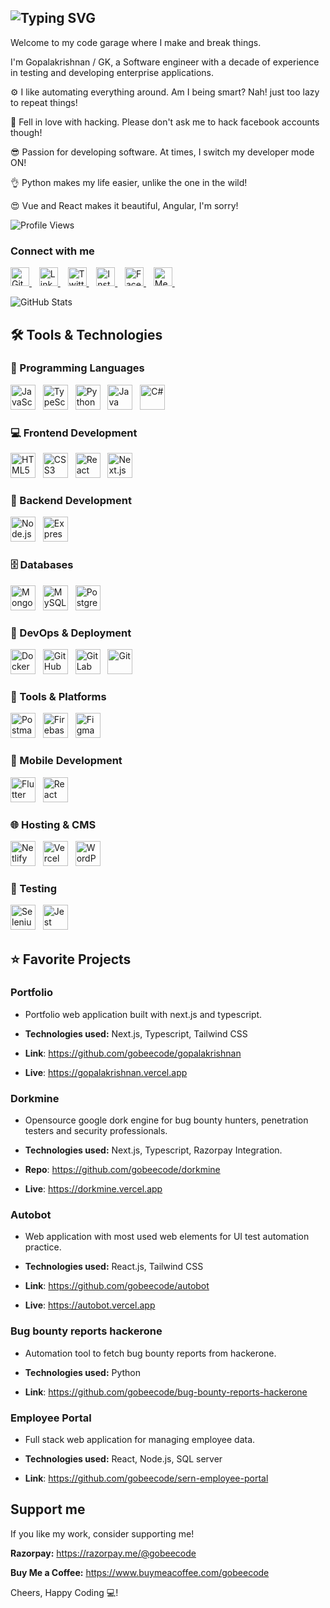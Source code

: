 
## ![Typing SVG](https://readme-typing-svg.demolab.com?font=Roboto&weight=500&size=30&duration=2000&pause=1000&color=F85C4D&center=false&vCenter=true&random=true&width=500&height=50&lines=Developer+%F0%9F%92%BB+;Automation+Tester+%F0%9F%94%8E+;Bug+Bounty+Hunter+%F0%9F%90%9E+;Open+Source+Enthusiast+%F0%9F%98%89+)

Welcome to my code garage where I make and break things.

I'm Gopalakrishnan / GK, a Software engineer with a decade of experience in testing and developing enterprise
applications.

⚙️ I like automating everything around. Am I being smart? Nah! just too lazy to repeat things!

🥰 Fell in love with hacking. Please don't ask me to hack facebook accounts though!

😎 Passion for developing software. At times, I switch my developer mode ON!

👌 Python makes my life easier, unlike the one in the wild!

😍 Vue and React makes it beautiful, Angular, I'm sorry!

![Profile Views](https://komarev.com/ghpvc/?username=gobeecode&style=for-the-badge&color=red)

### Connect with me

<p align="left">
  <a href="https://github.com/gobeecode" target="_blank">
    <img src="https://cdn.jsdelivr.net/npm/simple-icons@v9/icons/github.svg" alt="GitHub" width="30" height="30"/>
  </a>&nbsp;&nbsp;
  <a href="https://linkedin.com/in/gobeecode" target="_blank">
    <img src="https://cdn.jsdelivr.net/npm/simple-icons@v9/icons/linkedin.svg" alt="LinkedIn" width="30" height="30"/>
  </a>&nbsp;&nbsp;
  <a href="https://x.com/gobeecode" target="_blank">
    <img src="https://cdn.jsdelivr.net/npm/simple-icons@v9/icons/twitter.svg" alt="Twitter" width="30" height="30"/>
  </a>&nbsp;&nbsp;
  <a href="https://instagram.com/gobeecode" target="_blank">
    <img src="https://cdn.jsdelivr.net/npm/simple-icons@v9/icons/instagram.svg" alt="Instagram" width="30" height="30"/>
  </a>&nbsp;&nbsp;
  <a href="https://facebook.com/gobeecode" target="_blank">
    <img src="https://cdn.jsdelivr.net/npm/simple-icons@v9/icons/facebook.svg" alt="Facebook" width="30" height="30"/>
  </a>&nbsp;&nbsp;
  <a href="https://medium.com/@gobeecode" target="_blank">
    <img src="https://cdn.jsdelivr.net/npm/simple-icons@v9/icons/medium.svg" alt="Medium" width="30" height="30"/>
  </a>&nbsp;&nbsp;
</p>

![GitHub Stats](https://github-readme-stats.vercel.app/api?username=gobeecode&show_icons=true&theme=aura_dark)


## 🛠️ Tools & Technologies

### 🚀 Programming Languages
<div align="left">
  <img src="https://cdn.jsdelivr.net/gh/devicons/devicon/icons/javascript/javascript-original.svg" width="40" title="JavaScript"/>&nbsp;&nbsp;
  <img src="https://cdn.jsdelivr.net/gh/devicons/devicon/icons/typescript/typescript-original.svg" width="40" title="TypeScript"/>&nbsp;&nbsp;
  <img src="https://cdn.jsdelivr.net/gh/devicons/devicon/icons/python/python-original.svg" width="40" title="Python"/>&nbsp;&nbsp;
  <img src="https://cdn.jsdelivr.net/gh/devicons/devicon/icons/java/java-original.svg" width="40" title="Java"/>&nbsp;&nbsp;
<img src="https://cdn.jsdelivr.net/gh/devicons/devicon/icons/csharp/csharp-original.svg" width="40" title="C#" />&nbsp;&nbsp;
</div>

### 💻 Frontend Development
<div align="left">
  <img src="https://cdn.jsdelivr.net/gh/devicons/devicon/icons/html5/html5-original.svg" width="40" title="HTML5"/>&nbsp;&nbsp;
  <img src="https://cdn.jsdelivr.net/gh/devicons/devicon/icons/css3/css3-original.svg" width="40" title="CSS3"/>&nbsp;&nbsp;
  <img src="https://cdn.jsdelivr.net/gh/devicons/devicon/icons/react/react-original.svg" width="40" title="React"/>&nbsp;&nbsp;
  <img src="https://cdn.jsdelivr.net/gh/devicons/devicon/icons/nextjs/nextjs-original-wordmark.svg" width="40" title="Next.js"/>&nbsp;&nbsp;
</div>

### 🔧 Backend Development
<div align="left">
  <img src="https://cdn.jsdelivr.net/gh/devicons/devicon/icons/nodejs/nodejs-original.svg" width="40" title="Node.js"/>&nbsp;&nbsp;
  <img src="https://cdn.jsdelivr.net/gh/devicons/devicon/icons/express/express-original.svg" width="40" title="Express"/>&nbsp;&nbsp;
</div>

### 🗄️ Databases
<div align="left">
  <img src="https://cdn.jsdelivr.net/gh/devicons/devicon/icons/mongodb/mongodb-original.svg" width="40" title="MongoDB"/>&nbsp;&nbsp;
  <img src="https://cdn.jsdelivr.net/gh/devicons/devicon/icons/mysql/mysql-original.svg" width="40" title="MySQL"/>&nbsp;&nbsp;
  <img src="https://cdn.jsdelivr.net/gh/devicons/devicon/icons/postgresql/postgresql-original.svg" width="40" title="PostgreSQL"/>&nbsp;&nbsp;
</div>

### 🚢 DevOps & Deployment
<div align="left">
  <img src="https://cdn.jsdelivr.net/gh/devicons/devicon/icons/docker/docker-original.svg" width="40" title="Docker"/>&nbsp;&nbsp;
  <img src="https://cdn.jsdelivr.net/gh/devicons/devicon/icons/github/github-original.svg" width="40" title="GitHub"/>&nbsp;&nbsp;
  <img src="https://cdn.jsdelivr.net/gh/devicons/devicon/icons/gitlab/gitlab-original.svg" width="40" title="GitLab"/>&nbsp;&nbsp;
  <img src="https://cdn.jsdelivr.net/gh/devicons/devicon/icons/git/git-original.svg" width="40" title="Git"/>&nbsp;&nbsp;
</div>

### 🧰 Tools & Platforms
<div align="left">
  <img src="https://cdn.jsdelivr.net/gh/devicons/devicon/icons/postman/postman-original.svg" width="40" title="Postman"/>&nbsp;&nbsp;
  <img src="https://cdn.jsdelivr.net/gh/devicons/devicon/icons/firebase/firebase-plain.svg" width="40" title="Firebase"/>&nbsp;&nbsp;
  <img src="https://cdn.jsdelivr.net/gh/devicons/devicon/icons/figma/figma-original.svg" width="40" title="Figma"/>&nbsp;&nbsp;
</div>

### 📱 Mobile Development
<div align="left">
  <img src="https://cdn.jsdelivr.net/gh/devicons/devicon/icons/flutter/flutter-original.svg" width="40" title="Flutter"/>&nbsp;&nbsp;
  <img src="https://cdn.jsdelivr.net/gh/devicons/devicon/icons/react/react-original.svg" width="40" title="React Native"/>&nbsp;&nbsp;
</div>

### 🌐 Hosting & CMS
<div align="left">
  <img src="https://cdn.jsdelivr.net/gh/devicons/devicon/icons/netlify/netlify-original.svg" width="40" title="Netlify"/>&nbsp;&nbsp;
  <img src="https://cdn.jsdelivr.net/gh/devicons/devicon/icons/vercel/vercel-original.svg" width="40" title="Vercel"/>&nbsp;&nbsp;
  <img src="https://cdn.jsdelivr.net/gh/devicons/devicon/icons/wordpress/wordpress-plain.svg" width="40" title="WordPress"/>&nbsp;&nbsp;
</div>

### 🧪 Testing
<div align="left">
  <img src="https://cdn.jsdelivr.net/gh/devicons/devicon/icons/selenium/selenium-original.svg" width="40" title="Selenium"/>&nbsp;&nbsp;
  <img src="https://cdn.jsdelivr.net/gh/devicons/devicon/icons/jest/jest-plain.svg" width="40" title="Jest"/>&nbsp;&nbsp;
</div>

## ⭐ Favorite Projects

### Portfolio

- Portfolio web application built with next.js and typescript.

- **Technologies used:** Next.js, Typescript, Tailwind CSS

- **Link**: https://github.com/gobeecode/gopalakrishnan
- **Live**: https://gopalakrishnan.vercel.app

### Dorkmine

- Opensource google dork engine for bug bounty hunters, penetration testers and security professionals.

- **Technologies used:** Next.js, Typescript, Razorpay Integration.

- **Repo**: https://github.com/gobeecode/dorkmine
- **Live**: https://dorkmine.vercel.app

### Autobot

- Web application with most used web elements for UI test automation practice.

- **Technologies used:** React.js, Tailwind CSS

- **Link**: https://github.com/gobeecode/autobot
- **Live**: https://autobot.vercel.app

### Bug bounty reports hackerone

- Automation tool to fetch bug bounty reports from hackerone.

- **Technologies used:** Python

- **Link**: https://github.com/gobeecode/bug-bounty-reports-hackerone


### Employee Portal

- Full stack web application for managing employee data.

- **Technologies used:** React, Node.js, SQL server

- **Link**: https://github.com/gobeecode/sern-employee-portal

## Support me
If you like my work, consider supporting me!

**Razorpay:** https://razorpay.me/@gobeecode

**Buy Me a Coffee:** https://www.buymeacoffee.com/gobeecode

Cheers, Happy Coding 💻!



